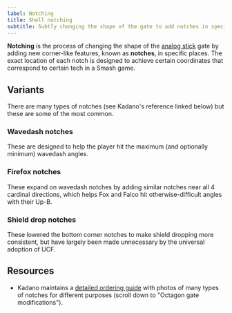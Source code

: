 ```yaml
---
label: Notching
title: Shell notching
subtitle: Subtly changing the shape of the gate to add notches in specific places makes hitting certain analog values easier.
---
```


**Notching** is the process of changing the shape of the [analog stick](/compendium/sticks) gate by adding new corner-like features, known as **notches**, in specific places. The exact location of each notch is designed to achieve certain coordinates that correspond to certain tech in a Smash game.

## Variants

There are many types of notches (see Kadano's reference linked below) but these are some of the most common.

### Wavedash notches

These are designed to help the player hit the maximum (and optionally minimum) wavedash angles.

### Firefox notches

These expand on wavedash notches by adding similar notches near all 4 cardinal directions, which helps Fox and Falco hit otherwise-difficult angles with their Up-B.

### Shield drop notches

These lowered the bottom corner notches to make shield dropping more consistent, but have largely been made unnecessary by the universal adoption of UCF.

## Resources

- Kadano maintains a [detailed ordering guide](https://kadano.net/SSBM/GCC/) with photos of many types of notches for different purposes (scroll down to "Octagon gate modifications").
